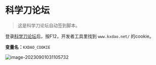 # 科学刀论坛

> 这是科学刀论坛自动签到脚本。

登录[科学刀论坛](https://www.kxdao.net/)后，按F12，开发者工具里找到 `www.kxdao.net/` 的cookie。

**变量名：**`KXDAO_COOKIE`

![image-20230901031105732](https://fastly.jsdelivr.net/gh/HeiDaotu/img-bucket/img/202309010311195.png)

